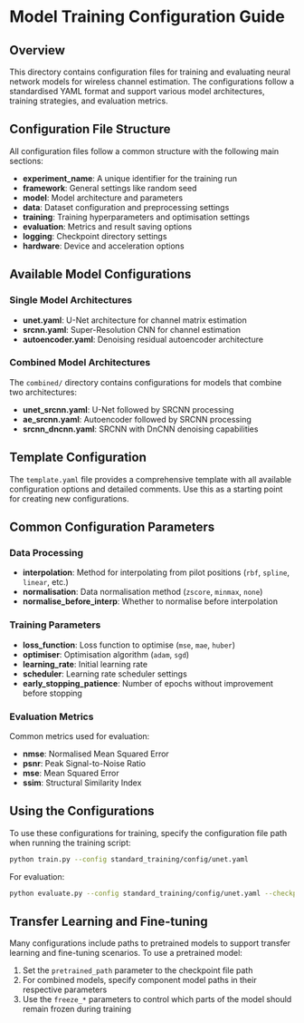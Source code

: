 # Model Training Configuration Guide

## Overview

This directory contains configuration files for training and evaluating neural network models for wireless channel estimation. The configurations follow a standardised YAML format and support various model architectures, training strategies, and evaluation metrics.

## Configuration File Structure

All configuration files follow a common structure with the following main sections:

- **experiment_name**: A unique identifier for the training run
- **framework**: General settings like random seed
- **model**: Model architecture and parameters
- **data**: Dataset configuration and preprocessing settings
- **training**: Training hyperparameters and optimisation settings
- **evaluation**: Metrics and result saving options
- **logging**: Checkpoint directory settings
- **hardware**: Device and acceleration options

## Available Model Configurations

### Single Model Architectures

- **unet.yaml**: U-Net architecture for channel matrix estimation
- **srcnn.yaml**: Super-Resolution CNN for channel estimation
- **autoencoder.yaml**: Denoising residual autoencoder architecture

### Combined Model Architectures

The `combined/` directory contains configurations for models that combine two architectures:

- **unet_srcnn.yaml**: U-Net followed by SRCNN processing
- **ae_srcnn.yaml**: Autoencoder followed by SRCNN processing
- **srcnn_dncnn.yaml**: SRCNN with DnCNN denoising capabilities

## Template Configuration

The `template.yaml` file provides a comprehensive template with all available configuration options and detailed comments. Use this as a starting point for creating new configurations.

## Common Configuration Parameters

### Data Processing

- **interpolation**: Method for interpolating from pilot positions (`rbf`, `spline`, `linear`, etc.)
- **normalisation**: Data normalisation method (`zscore`, `minmax`, `none`)
- **normalise_before_interp**: Whether to normalise before interpolation

### Training Parameters

- **loss_function**: Loss function to optimise (`mse`, `mae`, `huber`)
- **optimiser**: Optimisation algorithm (`adam`, `sgd`)
- **learning_rate**: Initial learning rate
- **scheduler**: Learning rate scheduler settings
- **early_stopping_patience**: Number of epochs without improvement before stopping

### Evaluation Metrics

Common metrics used for evaluation:
- **nmse**: Normalised Mean Squared Error
- **psnr**: Peak Signal-to-Noise Ratio
- **mse**: Mean Squared Error
- **ssim**: Structural Similarity Index

## Using the Configurations

To use these configurations for training, specify the configuration file path when running the training script:

```bash
python train.py --config standard_training/config/unet.yaml
```

For evaluation:

```bash
python evaluate.py --config standard_training/config/unet.yaml --checkpoint path/to/model.pth
```

## Transfer Learning and Fine-tuning

Many configurations include paths to pretrained models to support transfer learning and fine-tuning scenarios. To use a pretrained model:

1. Set the `pretrained_path` parameter to the checkpoint file path
2. For combined models, specify component model paths in their respective parameters
3. Use the `freeze_*` parameters to control which parts of the model should remain frozen during training
